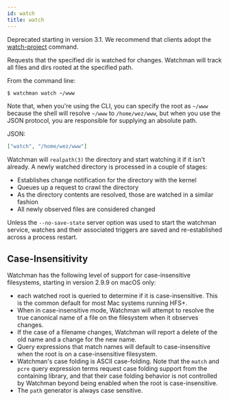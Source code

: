 ```yaml
---
id: watch
title: watch
---
```


Deprecated starting in version 3.1. We recommend that clients adopt the
[watch-project](watch-project) command.

Requests that the specified dir is watched for changes. Watchman will track
all files and dirs rooted at the specified path.

From the command line:

```bash
$ watchman watch ~/www
```

Note that, when you're using the CLI, you can specify the root as `~/www`
because the shell will resolve `~/www` to `/home/wez/www`, but when you use
the JSON protocol, you are responsible for supplying an absolute path.

JSON:

```json
["watch", "/home/wez/www"]
```

Watchman will `realpath(3)` the directory and start watching it if it isn't
already. A newly watched directory is processed in a couple of stages:

- Establishes change notification for the directory with the kernel
- Queues up a request to crawl the directory
- As the directory contents are resolved, those are watched in a similar
  fashion
- All newly observed files are considered changed

Unless the `--no-save-state` server option was used to start the watchman
service, watches and their associated triggers are saved and re-established
across a process restart.

## Case-Insensitivity

Watchman has the following level of support for case-insensitive filesystems,
starting in version 2.9.9 on macOS only:

- each watched root is queried to determine if it is case-insensitive. This is
  the common default for most Mac systems running HFS+.
- When in case-insensitive mode, Watchman will attempt to resolve the true
  canonical name of a file on the filesystem when it observes changes.
- If the case of a filename changes, Watchman will report a delete of the old
  name and a change for the new name.
- Query expressions that match names will default to case-insensitive when the
  root is on a case-insensitive filesystem.
- Watchman's case folding is ASCII case-folding. Note that the `match` and
  `pcre` query expression terms request case folding support from the
  containing library, and that their case folding behavior is not controlled
  by Watchman beyond being enabled when the root is case-insensitive.
- The `path` generator is always case sensitive.
